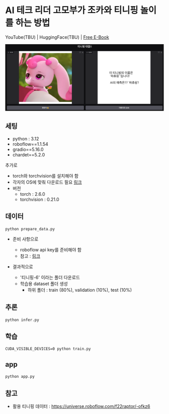 # AI 테크 리더 고모부가 조카와 티니핑 놀이를 하는 방법 

YouTube(TBU) | HuggingFace(TBU) | [Free E-Book](https://www.uppage.com/instmmismin/gradio-dist)

![main](source/main.png)

## 세팅 

- python : 3.12 
- roboflow==1.1.54
- gradio==5.16.0
- chardet==5.2.0

추가로 

- torch와 torchvision를 설치해야 함 
- 각자의 OS에 맞춰 다운로드 필요 [링크](https://pytorch.org/get-started/locally/)
- 버전 
    - torch : 2.6.0
    - torchvision : 0.21.0 

## 데이터 

```
python prepare_data.py
```
- 준비 사항으로 
    - roboflow api key를 준비해야 함 
    - 참고 : [링크](https://docs.roboflow.com/api-reference/authentication)

- 결과적으로 
    - '티니핑-6' 이라는 폴더 다운로드 
    - 학습용 dataset 폴더 생성 
        - 하위 폴더 : train (80%), validation (10%), test (10%)

## 추론 

```
python infer.py
```

## 학습 

```
CUDA_VISIBLE_DEVICES=0 python train.py
```

## app 

```
python app.py
```

## 참고 

- 활용 티니핑 데이터 : https://universe.roboflow.com/f22raptor/-ofkz6